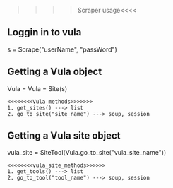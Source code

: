 
>>>>Scraper usage<<<<

## Loggin in to vula ##
s = Scrape("userName", "passWord")

## Getting a Vula object ##
Vula = Vula = Site(s)
    
    <<<<<<<<Vula methods>>>>>>>
    1. get_sites() ---> list
    2. go_to_site("site_name") ---> soup, session

## Getting a Vula site object ##
vula_site = SiteTool(Vula.go_to_site("vula_site_name"))

    <<<<<<<<vula_site_methods>>>>>>
    1. get_tools() ---> list
    2. go_to_tool("tool_name") ---> soup, session



